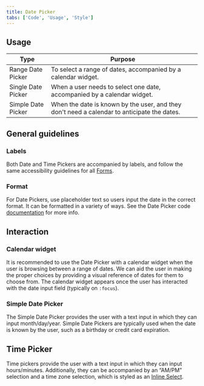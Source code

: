 ```yaml
---
title: Date Picker
tabs: ['Code', 'Usage', 'Style']
---
```


## Usage

| Type               | Purpose                                                                                     |
| ------------------ | ------------------------------------------------------------------------------------------- |
| Range Date Picker  | To select a range of dates, accompanied by a calendar widget.                               |
| Single Date Picker | When a user needs to select one date, accompanied by a calendar widget.                     |
| Simple Date Picker | When the date is known by the user, and they don't need a calendar to anticipate the dates. |

## General guidelines

### Labels

Both Date and Time Pickers are accompanied by labels, and follow the same accessibility guidelines for all [Forms](/components/form).

### Format

For Date Pickers, use placeholder text so users input the date in the correct format. It can be formatted in a variety of ways. See the Date Picker code [documentation](https://github.com/ibm/carbon-components/tree/master/src/components/date-picker) for more info.

## Interaction

### Calendar widget

It is recommended to use the Date Picker with a calendar widget when the user is browsing between a range of dates. We can aid the user in making the proper choices by providing a visual reference of dates for them to choose from. The calendar widget appears once the user has interacted with the date input field (typically on `:focus`).

### Simple Date Picker

The Simple Date Picker provides the user with a text input in which they can input month/day/year. Simple Date Pickers are typically used when the date is known by the user, such as a birthday or credit card expiration.

## Time Picker

Time pickers provide the user with a text input in which they can input hours/minutes. Additionally, they can be accompanied by an “AM/PM” selection and a time zone selection, which is styled as an [Inline Select](/components/select).
